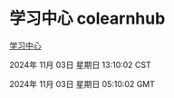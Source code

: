 # 学习中心 colearnhub
[学习中心](http://219.139.197.74:56308/colearnhub/)

2024年 11月 03日 星期日 13:10:02 CST

2024年 11月 03日 星期日 05:10:02 GMT
